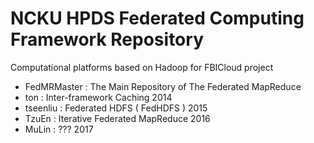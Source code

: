 # NCKU HPDS Federated Computing Framework Repository
Computational platforms based on Hadoop for FBICloud project

- FedMRMaster : The Main Repository of The Federated MapReduce
- ton : Inter-framework Caching 2014
- tseenliu : Federated HDFS ( FedHDFS ) 2015
- TzuEn : Iterative Federated MapReduce 2016
- MuLin : ??? 2017

